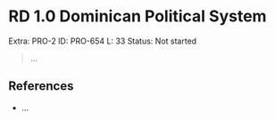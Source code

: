 # RD 1.0 Dominican Political System

Extra: PRO-2
ID: PRO-654
L: 33
Status: Not started

> …
> 

## References

- …